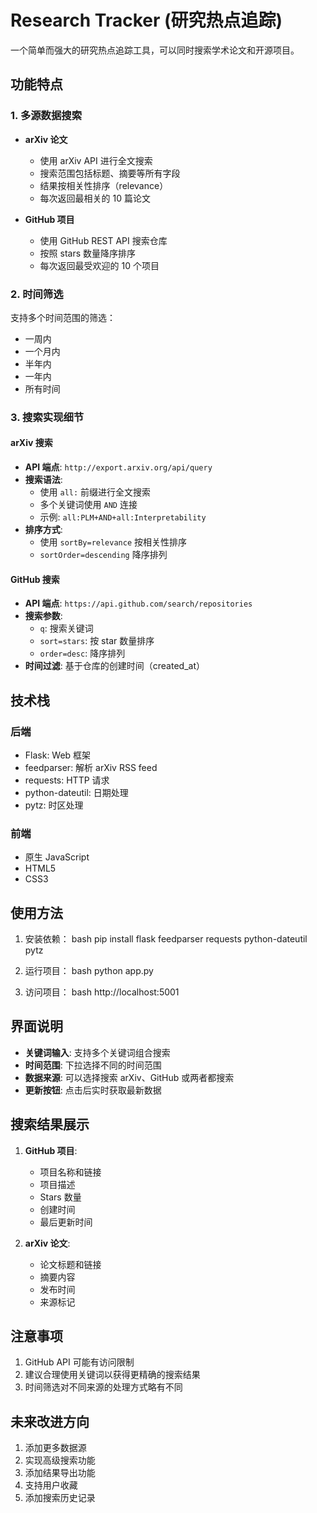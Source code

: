 # Research Tracker (研究热点追踪)

一个简单而强大的研究热点追踪工具，可以同时搜索学术论文和开源项目。

## 功能特点

### 1. 多源数据搜索
- **arXiv 论文**
  - 使用 arXiv API 进行全文搜索
  - 搜索范围包括标题、摘要等所有字段
  - 结果按相关性排序（relevance）
  - 每次返回最相关的 10 篇论文

- **GitHub 项目**
  - 使用 GitHub REST API 搜索仓库
  - 按照 stars 数量降序排序
  - 每次返回最受欢迎的 10 个项目

### 2. 时间筛选
支持多个时间范围的筛选：
- 一周内
- 一个月内
- 半年内
- 一年内
- 所有时间

### 3. 搜索实现细节

#### arXiv 搜索
- **API 端点**: `http://export.arxiv.org/api/query`
- **搜索语法**: 
  - 使用 `all:` 前缀进行全文搜索
  - 多个关键词使用 `AND` 连接
  - 示例: `all:PLM+AND+all:Interpretability`
- **排序方式**: 
  - 使用 `sortBy=relevance` 按相关性排序
  - `sortOrder=descending` 降序排列

#### GitHub 搜索
- **API 端点**: `https://api.github.com/search/repositories`
- **搜索参数**:
  - `q`: 搜索关键词
  - `sort=stars`: 按 star 数量排序
  - `order=desc`: 降序排列
- **时间过滤**: 基于仓库的创建时间（created_at）

## 技术栈

### 后端
- Flask: Web 框架
- feedparser: 解析 arXiv RSS feed
- requests: HTTP 请求
- python-dateutil: 日期处理
- pytz: 时区处理

### 前端
- 原生 JavaScript
- HTML5
- CSS3

## 使用方法

1. 安装依赖： 
bash
pip install flask feedparser requests python-dateutil pytz

2. 运行项目：
bash
python app.py

3. 访问项目：
bash
http://localhost:5001

## 界面说明

- **关键词输入**: 支持多个关键词组合搜索
- **时间范围**: 下拉选择不同的时间范围
- **数据来源**: 可以选择搜索 arXiv、GitHub 或两者都搜索
- **更新按钮**: 点击后实时获取最新数据

## 搜索结果展示

1. **GitHub 项目**:
   - 项目名称和链接
   - 项目描述
   - Stars 数量
   - 创建时间
   - 最后更新时间

2. **arXiv 论文**:
   - 论文标题和链接
   - 摘要内容
   - 发布时间
   - 来源标记

## 注意事项

1. GitHub API 可能有访问限制
2. 建议合理使用关键词以获得更精确的搜索结果
3. 时间筛选对不同来源的处理方式略有不同

## 未来改进方向

1. 添加更多数据源
2. 实现高级搜索功能
3. 添加结果导出功能
4. 支持用户收藏
5. 添加搜索历史记录